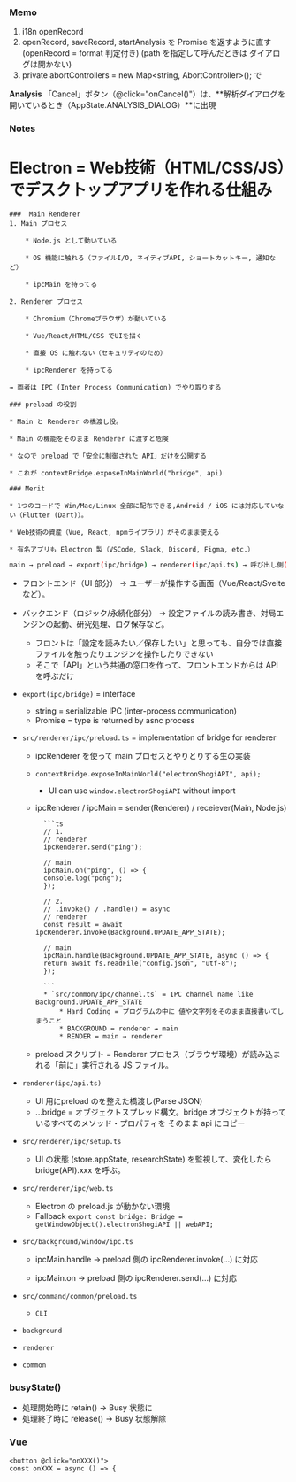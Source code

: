 ### Memo
1. i18n openRecord
2. openRecord, saveRecord, startAnalysis を Promise を返すように直す
(openRecord = format 判定付き)
(path を指定して呼んだときは ダイアログは開かない)
3. private abortControllers = new Map<string, AbortController>();
で
 


**Analysis**
「Cancel」ボタン（@click="onCancel()"）は、**解析ダイアログを開いているとき（AppState.ANALYSIS_DIALOG）**に出現

### Notes

# **Electron** = Web技術（HTML/CSS/JS）でデスクトップアプリを作れる仕組み

    ###  Main Renderer
    1. Main プロセス

        * Node.js として動いている

        * OS 機能に触れる（ファイルI/O, ネイティブAPI, ショートカットキー, 通知など）

        * ipcMain を持ってる

    2. Renderer プロセス

        * Chromium（Chromeブラウザ）が動いている

        * Vue/React/HTML/CSS でUIを描く

        * 直接 OS に触れない（セキュリティのため）

        * ipcRenderer を持ってる

    → 両者は IPC (Inter Process Communication) でやり取りする

    ### preload の役割

    * Main と Renderer の橋渡し役。

    * Main の機能をそのまま Renderer に渡すと危険

    * なので preload で「安全に制御された API」だけを公開する

    * これが contextBridge.exposeInMainWorld("bridge", api)

    ### Merit

    * 1つのコードで Win/Mac/Linux 全部に配布できる,Android / iOS には対応していない（Flutter (Dart)）。

    * Web技術の資産（Vue, React, npmライブラリ）がそのまま使える

    * 有名アプリも Electron 製（VSCode, Slack, Discord, Figma, etc.）


```bash
main → preload → export(ipc/bridge) → renderer(ipc/api.ts) → 呼び出し側(Vue)”
```

* フロントエンド（UI 部分）
→ ユーザーが操作する画面（Vue/React/Svelte など）。

* バックエンド（ロジック/永続化部分）
→ 設定ファイルの読み書き、対局エンジンの起動、研究処理、ログ保存など。

    * フロントは「設定を読みたい／保存したい」と思っても、自分では直接ファイルを触ったりエンジンを操作したりできない
    * そこで「API」という共通の窓口を作って、フロントエンドからは API を呼ぶだけ





* `export(ipc/bridge)` = interface
    * string = serializable IPC (inter-process communication) 
    * Promise<type> = type is returned by asnc process
    

* `src/renderer/ipc/preload.ts` = implementation of bridge for renderer
    * ipcRenderer を使って main プロセスとやりとりする生の実装
    * `contextBridge.exposeInMainWorld("electronShogiAPI", api);`
        * UI can use `window.electronShogiAPI` without import
    * ipcRenderer / ipcMain = sender(Renderer) / receiever(Main, Node.js)

            ```ts
            // 1.
            // renderer
            ipcRenderer.send("ping");

            // main
            ipcMain.on("ping", () => {
            console.log("pong");
            });

            // 2. 
            // .invoke() / .handle() = async
            // renderer
            const result = await ipcRenderer.invoke(Background.UPDATE_APP_STATE);

            // main
            ipcMain.handle(Background.UPDATE_APP_STATE, async () => {
            return await fs.readFile("config.json", "utf-8");
            });

            ```
            * `src/common/ipc/channel.ts` = IPC channel name like Background.UPDATE_APP_STATE
                * Hard Coding = プログラムの中に 値や文字列をそのまま直接書いてしまうこと
                * BACKGROUND = renderer → main
                * RENDER = main → renderer 

    * preload スクリプト = Renderer プロセス（ブラウザ環境）が読み込まれる「前に」実行される JS ファイル。

* `renderer(ipc/api.ts)`
    * UI 用にpreload のを整えた橋渡し(Parse JSON)
    * ...bridge = オブジェクトスプレッド構文。bridge オブジェクトが持っているすべてのメソッド・プロパティを そのまま api にコピー

* `src/renderer/ipc/setup.ts`
    * UI の状態 (store.appState, researchState) を監視して、変化したら bridge(API).xxx を呼ぶ。

* `src/renderer/ipc/web.ts`
    * Electron の preload.js が動かない環境
    * Fallback `export const bridge: Bridge =  getWindowObject().electronShogiAPI || webAPI;`

* `src/background/window/ipc.ts`
    * ipcMain.handle → preload 側の ipcRenderer.invoke(...) に対応

    * ipcMain.on → preload 側の ipcRenderer.send(...) に対応

* `src/command/common/preload.ts`
    * `CLI`
* `background`
* `renderer`
* `common`

### busyState()

* 処理開始時に retain() → Busy 状態に
* 処理終了時に release() → Busy 状態解除


### Vue
```vue
<button @click="onXXX()">
const onXXX = async () => {
```
